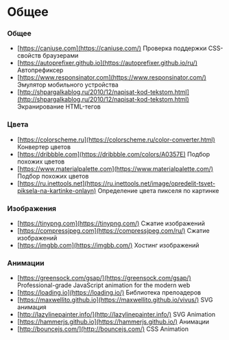 # Общее

### Общее
- [https://caniuse.com](https://caniuse.com/) Проверка поддержки CSS-свойств браузерами
- [https://autoprefixer.github.io](https://autoprefixer.github.io/ru/) Автопрефиксер
- [https://www.responsinator.com](https://www.responsinator.com/) Эмулятор мобильного устройства
- [http://shpargalkablog.ru/2010/12/napisat-kod-tekstom.html](http://shpargalkablog.ru/2010/12/napisat-kod-tekstom.html) Экранирование HTML-тегов

### Цвета
- [https://colorscheme.ru](https://colorscheme.ru/color-converter.html) Конвертер цветов
- [https://dribbble.com](https://dribbble.com/colors/A0357E) Подбор похожих цветов
- [https://www.materialpalette.com](https://www.materialpalette.com/) Подбор похожих цветов
- [https://ru.inettools.net](https://ru.inettools.net/image/opredelit-tsvet-piksela-na-kartinke-onlayn) Определение цвета пикселя по картинке

### Изображения
- [https://tinypng.com](https://tinypng.com/) Сжатие изображений
- [https://compressjpeg.com](https://compressjpeg.com/ru/) Сжатие изображений
- [https://imgbb.com](https://imgbb.com/) Хостинг изображений

### Анимации
- [https://greensock.com/gsap/](https://greensock.com/gsap/) Professional-grade JavaScript animation for the modern web
- [https://loading.io](https://loading.io/) Библиотека прелоадеров
- [https://maxwellito.github.io](https://maxwellito.github.io/vivus/) SVG анимация
- [http://lazylinepainter.info/](http://lazylinepainter.info/) SVG Animation
- [https://hammerjs.github.io](https://hammerjs.github.io/) Анимации
- [http://bouncejs.com/](http://bouncejs.com/) CSS Animation
